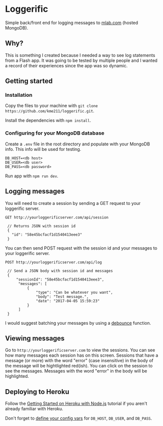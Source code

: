 # Loggerific

Simple back/front end for logging messages to [mlab.com](https://mlab.com) (hosted MongoDB).

## Why?

This is something I created because I needed a way to see log statements from a Flash app. It was going to be tested by multiple people and I 
wanted a record of their experiences since the app was so dynamic.

## Getting started

### Installation

Copy the files to your machine with `git clone https://github.com/kme211/loggerific.git`.

Install the dependencies with `npm install`.

### Configuring for your MongoDB database

Create a `.env` file in the root directory and populate with your MongoDB info. This info will be used for testing.

```
DB_HOST=<db host>
DB_USER=<db user>
DB_PASS=<db password>
```

Run app with `npm run dev`.

## Logging messages

You will need to create a session by sending a GET request to your loggerific server. 

`GET http://yourloggerificserver.com/api/session`

```
 // Returns JSON with session id
 {
   "id": "58e45bcfacf1d1540413eee3"
 }
```

You can then send POST request with the session id and your messages to your loggerific server.

`POST http://yourloggerificserver.com/api/log`

```
 // Send a JSON body with session id and messages
 {
     "sessionId": "58e45bcfacf1d1540413eee3",
      "messages": [
          {
              "type": "Can be whatever you want",
              "body": "Test message.",
              "date": "2017-04-05 15:59:23"
          }
      ]
 }
```

I would suggest batching your messages by using a [debounce](https://davidwalsh.name/javascript-debounce-function) function.

## Viewing messages

Go to `http://yourloggerificserver.com` to view the sessions. You can see how many messages each session has on this screen. Sessions 
that have a message (or more) with the word "error" (case insensitive) in the body of the message will be hightlighted red(ish).
You can click on the session to see the messages. Messages with the word "error" in the body will be highlighted.

## Deploying to Heroku

Follow the [Getting Started on Heroku with Node.js](https://devcenter.heroku.com/articles/getting-started-with-nodejs#introduction) tutorial if you aren't already familiar with Heroku.

Don't forget to [define your config vars](https://devcenter.heroku.com/articles/getting-started-with-nodejs#define-config-vars) for `DB_HOST`, `DB_USER`, and `DB_PASS`.